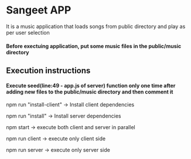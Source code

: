 # Sangeet APP

It is a music application that loads songs from public directory and play as per user selection

#### Before exectuing application, put some music files in the public/music directory

## Execution instructions

#### Execute seed(line:49 - app.js of server) function only one time after adding new files to the public/music directory and then comment it

npm run "install-client" -> Install client dependencies

npm run "install" -> Install server dependencies

npm start -> execute both client and server in parallel

npm run client -> execute only client side

npm run server -> execute only server side
